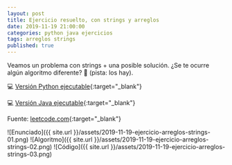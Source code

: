 ```yaml
---
layout: post
title: Ejercicio resuelto, con strings y arreglos
date: 2019-11-19 21:00:00
categories: python java ejercicios
tags: arreglos strings
published: true
---
```


Veamos un problema con strings + una posible solución. ¿Se te ocurre algún algoritmo diferente? 🧠 (pista: los hay).

💻 [Versión Python ejecutable](https://repl.it/@programacionde1/Python-Distancia-mas-corta-al-caracter){:target="_blank"}

💻 [Versión Java ejecutable](https://repl.it/@programacionde1/Java-Distancia-mas-corta-al-caracter){:target="_blank"}

Fuente: [leetcode.com](www.leetcode.com){:target="_blank"}

![Enunciado]({{ site.url }}/assets/2019-11-19-ejercicio-arreglos-strings-01.png)
![Algoritmo]({{ site.url }}/assets/2019-11-19-ejercicio-arreglos-strings-02.png)
![Código]({{ site.url }}/assets/2019-11-19-ejercicio-arreglos-strings-03.png)
